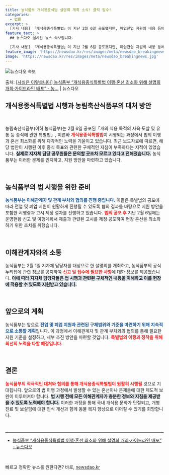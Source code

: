 ```yaml
---
title: 농식품부 개식용종식법 설명회 개최 소식! 클릭 필수!
categories:
  - 법률
excerpt: >
  [기사 내용] 「개식용종식특별법」이 지난 2월 6일 공포됐지만, 폐업전업 지원의 내용 등에 대한 구체적 지침…
feature_text: >
  ## 뉴스다오 실시간 뉴스 속보입니다.

  [기사 내용] 「개식용종식특별법」이 지난 2월 6일 공포됐지만, 폐업전업 지원의 내용 등에 대한 구체적 지침…
feature_image: 'https://newsdao.kr/res/images/meta/newsdao_breakingnews.jpg'
image: 'https://newsdao.kr/res/images/meta/newsdao_breakingnews.jpg'
---
```


![뉴스다오 속보](https://newsdao.kr/res/images/meta/newsdao_breakingnews.jpg)

<p>출처: <a href="https://newsdao.kr/3183" rel="dofollow">[사실은 이렇습니다] 농식품부 “개식용종식특별법 이행·혼선 최소화 위해 설명회 개최·가이드라인 배포” - 농…</a> | 뉴스다오</p>

<h2 data-ke-size="size26">개식용종식특별법 시행과 농림축산식품부의 대처 방안</h2>

<p data-ke-size="size16">&nbsp;</p>

농림축산식품부(이하 농식품부)는 2월 6일 공포된「개의 식용 목적의 사육·도살 및 유통 등 종식에 관한 특별법」, 이른바 <b><span style="color: #ee2323;">개식용종식특별법</span></b>이 시행되는 과정에서 법의 이행과 혼선 최소화를 위해 다각적인 노력을 기울이고 있습니다. 최근 보도자료에 따르면, 해당 법안이 시행된 이후 종식 목표와 관련한 구체적인 지침이 부족하다는 지적이 있었습니다. <b><span style="background-color: #21538527;">실제로 지자체 담당 공무원들은 문의할 곳조차 모르고 있다고 전해졌습니다.</span></b> 농식품부는 이러한 문제를 인지하고, 지원 방안을 마련하고 있습니다. 

<p data-ke-size="size16">&nbsp;</p>

<h2 data-ke-size="size26">농식품부의 법 시행을 위한 준비</h2>

<b><span style="color: #1a5490;">농식품부는 이해관계자 및 관계 부처와 협의를 진행 중입니다.</span></b> 이들은 특별법의 공포에 따라 전업 및 폐업 지원이 원활하게 진행될 수 있도록 협의 결과를 바탕으로 지원 방안을 포함한 시행령과 고시 제정 절차를 진행하고 있습니다. <b><span style="color: #ee2323;">법의 공포 후</span></b> 지난 2월 6일에는 운영현황 신고 및 이행계획서 제출과 관련된 고시를 제정·공포하여 현장 혼선을 최소화하기 위한 조치를 취했습니다. 

<p data-ke-size="size16">&nbsp;</p>

<h2 data-ke-size="size26">이해관계자와의 소통</h2>

농식품부는 2월 1일 지자체 담당자를 대상으로 한 설명회를 개최하고, 농식품부의 공식 누리집에 관련 정보를 공지하여 <b><span style="color: #ee2323;">신고 및 접수에 필요한 사항</span></b>에 대한 정보를 제공했습니다. <b><span style="background-color: #21538527;">이에 따라 지자체 담당자들은 법 시행과 관련된 구체적인 내용을 이해하고 이를 현장에 적용할 수 있도록 지원받고 있습니다.</span></b>

<p data-ke-size="size16">&nbsp;</p>

<h2 data-ke-size="size26">앞으로의 계획</h2>

농식품부는 앞으로 <b><span style="color: #1a5490;">전업 및 폐업 지원과 관련된 구체범위와 기준을 마련하기 위해 지속적으로 소통할 계획</span></b>입니다. 이 과정에서 이해관계자 및 관계 부처와의 협의를 통해 필요한 지원 기준을 설정하고, 세부 추진 방안을 마련할 것입니다. <b><span style="color: #ee2323;">특별법의 이행과 정착을 위해 최선의 노력을 다할 예정입니다.</span></b>

<p data-ke-size="size16">&nbsp;</p>

<h2 data-ke-size="size26">결론</h2>

<b><span style="color: #ee2323;">농식품부의 적극적인 대처와 협의를 통해 개식용종식특별법이 원활히 시행될</span></b> 것으로 기대됩니다. 앞으로의 법 이행 과정에서 발생할 수 있는 혼선이나 문제들에 대한 제도적 보완이 이루어져야 합니다. <b><span style="background-color: #21538527;">법 시행 전에 모든 이해관계자가 충분한 정보와 지침을 제공받을 수 있도록 노력해야 합니다.</span></b> 이러한 과정을 통해 국내 개식용 문화가 단절되고, 개병 진료 및 보살핌에 대한 인식 개선과 함께 동물 복지 향상으로 이어질 수 있기를 희망합니다. 

<p data-ke-size="size16">&nbsp;</p>

<hr>

<!-- Links -->
<ul>
    <li><a href="https://newsdao.kr/3183">농식품부 “개식용종식특별법 이행·혼선 최소화 위해 설명회 개최·가이드라인 배포” - 뉴스다오</a></li>
</ul>

<p data-ke-size="size16">&nbsp;</p> 

빠르고 정확한 뉴스를 원한다면? 바로, <a href="https://newsdao.kr" rel="dofollow">newsdao.kr</a>


